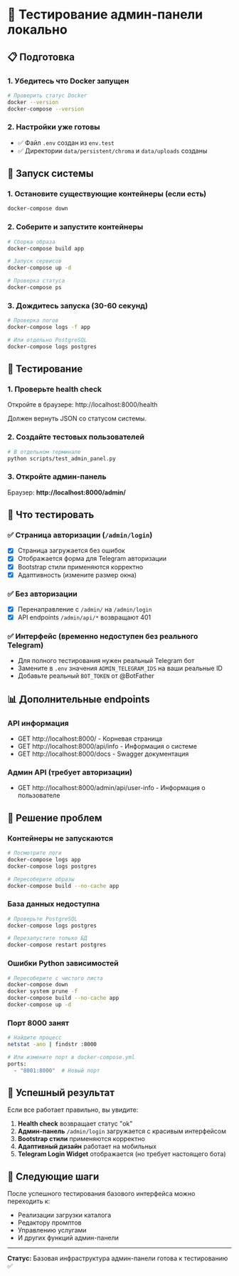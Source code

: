 # 🧪 Тестирование админ-панели локально

## 📋 Подготовка

### 1. Убедитесь что Docker запущен
```bash
# Проверить статус Docker
docker --version
docker-compose --version
```

### 2. Настройки уже готовы
- ✅ Файл `.env` создан из `env.test`
- ✅ Директории `data/persistent/chroma` и `data/uploads` созданы

## 🚀 Запуск системы

### 1. Остановите существующие контейнеры (если есть)
```bash
docker-compose down
```

### 2. Соберите и запустите контейнеры
```bash
# Сборка образа
docker-compose build app

# Запуск сервисов
docker-compose up -d

# Проверка статуса
docker-compose ps
```

### 3. Дождитесь запуска (30-60 секунд)
```bash
# Проверка логов
docker-compose logs -f app

# Или отдельно PostgreSQL
docker-compose logs postgres
```

## 🧪 Тестирование

### 1. Проверьте health check
Откройте в браузере: http://localhost:8000/health

Должен вернуть JSON со статусом системы.

### 2. Создайте тестовых пользователей
```bash
# В отдельном терминале
python scripts/test_admin_panel.py
```

### 3. Откройте админ-панель
Браузер: **http://localhost:8000/admin/**

## 🎯 Что тестировать

### ✅ Страница авторизации (`/admin/login`)
- [x] Страница загружается без ошибок
- [x] Отображается форма для Telegram авторизации
- [x] Bootstrap стили применяются корректно
- [x] Адаптивность (измените размер окна)

### ✅ Без авторизации
- [x] Перенаправление с `/admin/` на `/admin/login`
- [x] API endpoints `/admin/api/*` возвращают 401

### ✅ Интерфейс (временно недоступен без реального Telegram)
- Для полного тестирования нужен реальный Telegram бот
- Замените в `.env` значения `ADMIN_TELEGRAM_IDS` на ваши реальные ID
- Добавьте реальный `BOT_TOKEN` от @BotFather

## 📊 Дополнительные endpoints

### API информация
- GET http://localhost:8000/ - Корневая страница
- GET http://localhost:8000/api/info - Информация о системе
- GET http://localhost:8000/docs - Swagger документация

### Админ API (требует авторизации)
- GET http://localhost:8000/admin/api/user-info - Информация о пользователе

## 🐛 Решение проблем

### Контейнеры не запускаются
```bash
# Посмотрите логи
docker-compose logs app
docker-compose logs postgres

# Пересоберите образы
docker-compose build --no-cache app
```

### База данных недоступна
```bash
# Проверьте PostgreSQL
docker-compose logs postgres

# Перезапустите только БД
docker-compose restart postgres
```

### Ошибки Python зависимостей
```bash
# Пересоберите с чистого листа
docker-compose down
docker system prune -f
docker-compose build --no-cache app
docker-compose up -d
```

### Порт 8000 занят
```bash
# Найдите процесс
netstat -ano | findstr :8000

# Или измените порт в docker-compose.yml
ports:
  - "8001:8000"  # Новый порт
```

## 🎉 Успешный результат

Если все работает правильно, вы увидите:

1. **Health check** возвращает статус "ok"
2. **Админ-панель** `/admin/login` загружается с красивым интерфейсом
3. **Bootstrap стили** применяются корректно
4. **Адаптивный дизайн** работает на мобильных
5. **Telegram Login Widget** отображается (но требует настоящего бота)

## 🚀 Следующие шаги

После успешного тестирования базового интерфейса можно переходить к:
- Реализации загрузки каталога
- Редактору промптов  
- Управлению услугами
- И других функций админ-панели

---

**Статус:** Базовая инфраструктура админ-панели готова к тестированию ✅



